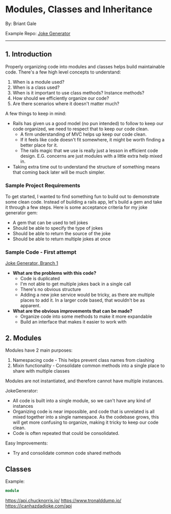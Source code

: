 # Modules, Classes and Inheritance

By: Briant Gale

Example Repo: [Joke Generator](https://github.com/briantgale/joke_generator)

---------------------------------------------------------------------------

## 1. Introduction

Properly organizing code into modules and classes helps build maintainable code. There's a few high level concepts to understand:

1. When is a module used?
1. When is a class used?
1. When is it important to use class methods? Instance methods?
1. How should we efficiently organize our code?
1. Are there scenarios where it doesn't matter much?

A few things to keep in mind:
* Rails has given us a good model (no pun intended) to follow to keep our code organized, we need to respect that to keep our code clean.
  * A firm understanding of MVC helps up keep our code clean.
  * If it feels like code doesn't fit somewhere, it might be worth finding a better place for it.
  * The rails magic that we use is really just a lesson in efficient code design. E.G. concerns are just modules with a little extra help mixed in.
* Taking extra time out to understand the structure of something means that coming back later will be much simpler.

### Sample Project Requirements

To get started, I wanted to find something fun to build out to demonstrate some clean code. Instead of building a rails app, let's build a gem and take it through a few steps. Here is some acceptance criteria for my joke generator gem:

* A gem that can be used to tell jokes
* Should be able to specify the type of jokes
* Should be able to return the source of the joke
* Should be able to return multiple jokes at once

### Sample Code - First attempt
[Joke Generator, Branch 1](https://github.com/briantgale/joke_generator/tree/1)

* **What are the problems with this code?**
  * Code is duplicated
  * I'm not able to get multiple jokes back in a single call
  * There's no obvious structure
  * Adding a new joke service would be tricky, as there are multiple places to add it. In a larger code based, that wouldn't be as apparent.
* **What are the obvious improvements that can be made?**
  * Organize code into some methods to make it more expandable
  * Build an interface that makes it easier to work with

## 2. Modules

Modules have 2 main purposes:
1. Namespacing code - This helps prevent class names from clashing
1. Mixin functionality - Consolidate common methods into a single place to share with multiple classes



Modules are not instantiated, and therefore cannot have multiple instances.

JokeGenerator:
- All code is built into a single module, so we can't have any kind of instances
- Organizing code is near impossible, and code that is unrelated is all mixed together into a single namespace. As the codebase grows, this will get more confusing to organize, making it tricky to keep our code clean.
- Code is often repeated that could be consolidated.

Easy Improvements:
- Try and consolidate common code shared methods

## Classes




Example:

```ruby
module

```

https://api.chucknorris.io/
https://www.tronalddump.io/
https://icanhazdadjoke.com/api

